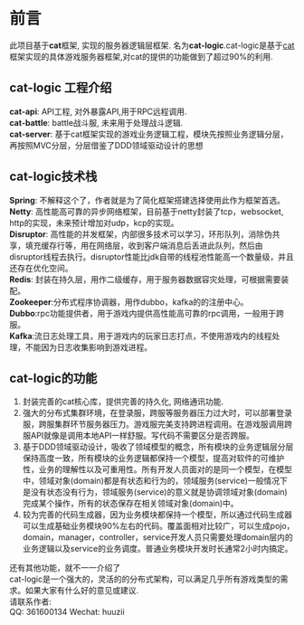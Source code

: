# 前言  
此项目基于**cat**框架, 实现的服务器逻辑层框架. 名为**cat-logic**.cat-logic是基于[cat](https://gitee.com/fatiny/cat)框架实现的具体游戏服务器框架,对cat的提供的功能做到了超过90%的利用.

## cat-logic 工程介绍  
**cat-api**: API工程, 对外暴露API,用于RPC远程调用.  
**cat-battle**: battle战斗服, 未来用于处理战斗逻辑.   
**cat-server**: 基于cat框架实现的游戏业务逻辑工程，模块先按照业务逻辑分层，再按照MVC分层，分层借鉴了DDD领域驱动设计的思想  

## cat-logic技术栈  
**Spring**: 不解释这个了，作者就是为了简化框架搭建选择使用此作为框架首选。   
**Netty**: 高性能高可靠的异步网络框架，目前基于netty封装了tcp，websocket, http的实现，未来预计增加对udp，kcp的实现。   
**Disruptor**: 高性能的并发框架，内部很多技术可以学习，环形队列，消除伪共享，填充缓存行等，用在网络层，收到客户端消息后丢进此队列，然后由disruptor线程去执行。disruptor性能比jdk自带的线程池性能高一个数量级，并且还存在优化空间。   
**Redis**: 封装在持久层，用作二级缓存，用于服务器数据容灾处理，可根据需要装配。   
**Zookeeper**:分布式程序协调器，用作dubbo，kafka的的注册中心。   
**Dubbo**:rpc功能提供者，用于游戏内提供高性能高可靠的rpc调用，一般用于跨服。   
**Kafka**:流日志处理工具，用于游戏内的玩家日志打点，不使用游戏内的线程处理，不能因为日志收集影响到游戏进程。   


## cat-logic的功能  
 1. 封装完善的cat核心库，提供完善的持久化, 网络通讯功能.
 2. 强大的分布式集群环境，在登录服，跨服等服务器压力过大时，可以部署登录服，跨服集群环节服务器压力。游戏服完美支持跨进程调用。在游戏服调用跨服API就像是调用本地API一样舒服。写代码不需要区分是否跨服。  
 3. 基于DDD领域驱动设计，吸收了领域模型的概念，所有模块的业务逻辑层分层保持高度一致，所有模块的业务逻辑都保持一个模型，提高对软件的可维护性，业务的理解性以及可重用性。所有开发人员面对的是同一个模型，在模型中，领域对象(domain)都是有状态和行为的，领域服务(service)一般情况下是没有状态没有行为，领域服务(service)的意义就是协调领域对象(domain)完成某个操作，所有的状态保存在相关领域对象(domain)中。   
 4. 较为完善的代码生成器，因为业务模块都保持一个模型，所以通过代码生成器可以生成基础业务模块90%左右的代码。覆盖面相对比较广，可以生成pojo，domain，manager，controller，service开发人员只需要处理domain层内的业务逻辑以及service的业务调度。普通业务模块开发时长通常2小时内搞定。  

还有其他功能，就不一一介绍了  
cat-logic是一个强大的，灵活的的分布式架构，可以满足几乎所有游戏类型的需求。如果大家有什么好的意见或建议.  
请联系作者:  
QQ: 361600134
Wechat: huuzii   